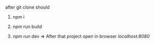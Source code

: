 after git clone should 

1. npm i

2. npm run build

3. npm run dev => After that project open in browser *localhost:8080*